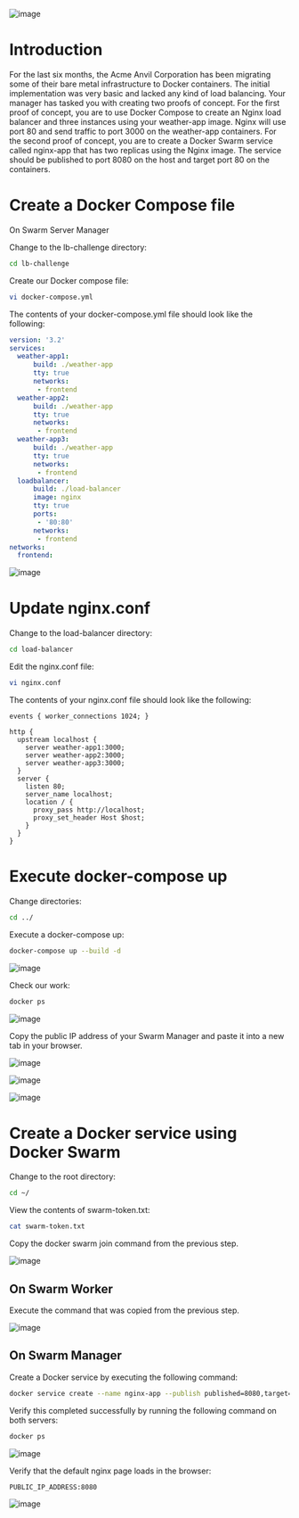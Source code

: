 ![image](https://user-images.githubusercontent.com/44756128/115153165-3ef93980-a03a-11eb-82bb-a6b48601a226.png)

# Introduction
For the last six months, the Acme Anvil Corporation has been migrating some of their bare metal infrastructure to Docker containers. The initial implementation was very basic and lacked any kind of load balancing. Your manager has tasked you with creating two proofs of concept. For the first proof of concept, you are to use Docker Compose to create an Nginx load balancer and three instances using your weather-app image. Nginx will use port 80 and send traffic to port 3000 on the weather-app containers. For the second proof of concept, you are to create a Docker Swarm service called nginx-app that has two replicas using the Nginx image. The service should be published to port 8080 on the host and target port 80 on the containers.

# Create a Docker Compose file
On Swarm Server Manager

Change to the lb-challenge directory:
```sh
cd lb-challenge
```

Create our Docker compose file:
```sh
vi docker-compose.yml
```

The contents of your docker-compose.yml file should look like the following:
```yml
version: '3.2'
services:
  weather-app1:
      build: ./weather-app
      tty: true
      networks:
       - frontend
  weather-app2:
      build: ./weather-app
      tty: true
      networks:
       - frontend
  weather-app3:
      build: ./weather-app
      tty: true
      networks:
       - frontend
  loadbalancer:
      build: ./load-balancer
      image: nginx
      tty: true
      ports:
       - '80:80'
      networks:
       - frontend
networks:
  frontend:
```

![image](https://user-images.githubusercontent.com/44756128/115153485-c1cec400-a03b-11eb-8739-3ffecd188c37.png)

# Update nginx.conf
Change to the load-balancer directory:
```sh
cd load-balancer
```

Edit the nginx.conf file:
```sh
vi nginx.conf
```

The contents of your nginx.conf file should look like the following:
```
events { worker_connections 1024; }

http {
  upstream localhost {
    server weather-app1:3000;
    server weather-app2:3000;
    server weather-app3:3000;
  }
  server {
    listen 80;
    server_name localhost;
    location / {
      proxy_pass http://localhost;
      proxy_set_header Host $host;
    }
  }
}
```

# Execute docker-compose up
Change directories:
```sh
cd ../
```

Execute a docker-compose up:
```sh
docker-compose up --build -d
```

![image](https://user-images.githubusercontent.com/44756128/115153649-c051cb80-a03c-11eb-912d-9ad91677fc22.png)

Check our work:
```sh
docker ps
```

![image](https://user-images.githubusercontent.com/44756128/115153689-ec6d4c80-a03c-11eb-9139-0c3e351e8801.png)

Copy the public IP address of your Swarm Manager and paste it into a new tab in your browser.

![image](https://user-images.githubusercontent.com/44756128/115153746-1a529100-a03d-11eb-8610-462661c57227.png)

![image](https://user-images.githubusercontent.com/44756128/115153765-32c2ab80-a03d-11eb-9b41-ee96d4421dd4.png)

![image](https://user-images.githubusercontent.com/44756128/115153771-36eec900-a03d-11eb-96ea-69078e13ae1c.png)

# Create a Docker service using Docker Swarm
Change to the root directory:
```sh
cd ~/
```

View the contents of swarm-token.txt:
```sh
cat swarm-token.txt
```

Copy the docker swarm join command from the previous step.

![image](https://user-images.githubusercontent.com/44756128/115153793-5ede2c80-a03d-11eb-984c-fd5f897c992c.png)

## On Swarm Worker
Execute the command that was copied from the previous step.

![image](https://user-images.githubusercontent.com/44756128/115153853-9351e880-a03d-11eb-842e-38f874d8e10f.png)

## On Swarm Manager
Create a Docker service by executing the following command:
```sh
docker service create --name nginx-app --publish published=8080,target=80 --replicas=2 nginx
```

Verify this completed successfully by running the following command on both servers:
```sh
docker ps
```

![image](https://user-images.githubusercontent.com/44756128/115153878-b41a3e00-a03d-11eb-8059-5c9d837a1c51.png)

Verify that the default nginx page loads in the browser:
```
PUBLIC_IP_ADDRESS:8080
```

![image](https://user-images.githubusercontent.com/44756128/115153911-d6ac5700-a03d-11eb-9886-2e53104f1d33.png)

